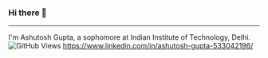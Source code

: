 ### Hi there 👋

<!--
**ashutoshg25/ashutoshg25** is a ✨ _special_ ✨ repository because its `README.md` (this file) appears on your GitHub profile.

Here are some ideas to get you started:

- 🔭 I’m currently working on ...
- 🌱 I’m currently learning ...
- 👯 I’m looking to collaborate on ...
- 🤔 I’m looking for help with ...
- 💬 Ask me about ...
- 📫 How to reach me: ...
- 😄 Pronouns: ...
- ⚡ Fun fact: ...
-->
------------

I'm Ashutosh Gupta, a sophomore at Indian Institute of Technology, Delhi. 
![GitHub Views](https://komarev.com/ghpvc/?ashutoshg25=ashutoshg25)
https://www.linkedin.com/in/ashutosh-gupta-533042196/
